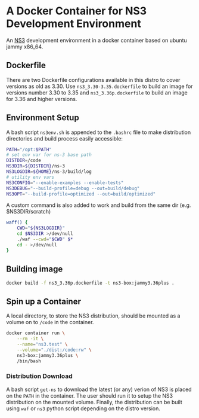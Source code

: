 # A Docker Container for NS3 Development Environment

An [NS3](https://www.nsnam.org/) development environment in a docker container based on ubuntu jammy x86_64.

## Dockerfile

There are two Dockerfile configurations available in this distro to cover versions as old as 3.30. Use `ns3_3.30-3.35.dockerfile` to build an image for versions number 3.30 to 3.35 and `ns3_3.36p.dockerfile` to build an image for 3.36 and higher versions.

## Environment Setup

A bash script `ns3env.sh` is appended to the `.bashrc` file to make distribution directories and build process easily accessible:

```bash
PATH="/opt:$PATH"
# set env var for ns-3 base path
DISTDIR=/code
NS3DIR=${DISTDIR}/ns-3
NS3LOGDIR=${HOME}/ns-3/build/log
# utility env vars
NS3CONFIG="--enable-examples --enable-tests"
NS3DEBUG="--build-profile=debug --out=build/debug"
NS3OPT="--build-profile=optimized --out=build/optimized"
```

A custom command is also added to work and build from the same dir (e.g. $NS3DIR/scratch)
```bash
waff() {
    CWD="${NS3LOGDIR}"
    cd $NS3DIR >/dev/null
    ./waf --cwd="$CWD" $*
    cd - >/dev/null
}
```

## Building image

```bash
docker build -f ns3_3.36p.dockerfile -t ns3-box:jammy3.36plus .
```

## Spin up a Container

A local directory, to store the NS3 distribution, should be mounted as a volume on to `/code` in the container.
```bash
docker container run \
    --rm -it \
    --name="ns3.test" \
    --volume="./dist:/code:rw" \
    ns3-box:jammy3.36plus \
    /bin/bash
```

### Distribution Download

A bash script `get-ns` to download the latest (or any) verion of NS3 is placed on the `PATH` in the container. The user should run it to setup the NS3 distribution on the mounted volume. Finally, the distribution can be built using `waf` or `ns3` python script depending on the distro version.
